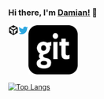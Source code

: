 ### Hi there, I'm [Damian!](https://namper.xyz/) 👋

<a href="https://codesandbox.io/u/dmwasielewski">
  <img align="left" alt="Damian Wasielewski | CodeSandbox" width="20px" src="https://raw.githubusercontent.com/dmwasielewski/dmwasielewski/master/assets/codesandbox.svg" />
</a>
<a href="https://twitter.com/dmwasielewski">
  <img align="left" alt="Damian Wasielewski | Twitter" width="21px" src="https://raw.githubusercontent.com/dmwasielewski/dmwasielewski/master/assets/twitter.svg" />
</a>

<p float="left">
  <img src="/git.png" width="100" />
  </p>
  
 [![Top Langs](https://github-readme-stats.vercel.app/api/top-langs/?username=dmwasielewski&layout=compact)](https://github.com/dmwasielewski/github-readme-stats)

<!--
**dmwasielewski/dmwasielewski** is a ✨ _special_ ✨ repository because its `README.md` (this file) appears on your GitHub profile.

Here are some ideas to get you started:

-   🔭 I’m currently working on ...
-   🌱 I’m currently learning JS
-   👯 I’m looking to collaborate on ...
-   🤔 I’m looking for help with ...
-   💬 Ask me about ...
-   📫 How to reach me: ...
-   😄 Pronouns: ...
-   ⚡ Fun fact: ...
    -->
